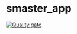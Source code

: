# smaster_app
[![Quality gate](https://sonarcloud.io/api/project_badges/quality_gate?project=it-srivnworks_smaster_app)](https://sonarcloud.io/summary/new_code?id=it-srivnworks_smaster_app)
